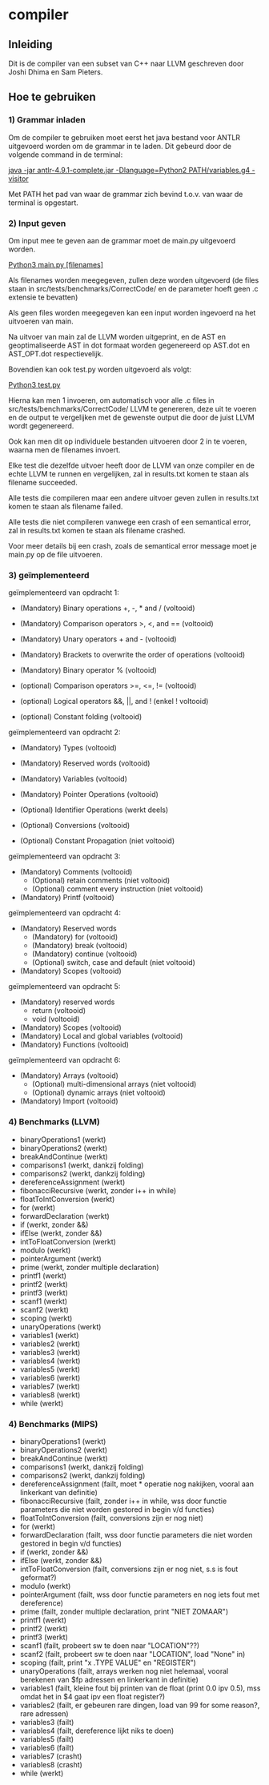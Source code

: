 # compiler
## Inleiding
Dit is de compiler van een subset van C++ naar LLVM geschreven door Joshi Dhima en Sam Pieters.

## Hoe te gebruiken
### 1) Grammar inladen
Om de compiler te gebruiken moet eerst het java bestand voor ANTLR uitgevoerd worden om de grammar
in te laden. Dit gebeurd door de volgende command in de terminal:

<u>java -jar antlr-4.9.1-complete.jar -Dlanguage=Python2 PATH/variables.g4 -visitor</u>

Met PATH het pad van waar de grammar zich bevind t.o.v. van waar de terminal is opgestart.

### 2) Input geven
Om input mee te geven aan de grammar moet de main.py uitgevoerd worden.

<u>Python3 main.py [filenames]</u>

Als filenames worden meegegeven, zullen deze worden uitgevoerd (de files staan in src/tests/benchmarks/CorrectCode/ en de parameter hoeft geen .c extensie te bevatten)

Als geen files worden meegegeven kan een input worden ingevoerd na het uitvoeren van main.

Na uitvoer van main zal de LLVM worden uitgeprint, en de AST en geoptimaliseerde AST in dot formaat worden gegenereerd op AST.dot en AST_OPT.dot respectievelijk.

Bovendien kan ook test.py worden uitgevoerd als volgt:

<u>Python3 test.py</u>

Hierna kan men 1 invoeren, om automatisch voor alle .c files in src/tests/benchmarks/CorrectCode/ LLVM te genereren, deze uit te voeren en de output te vergelijken met de gewenste output die door de juist LLVM wordt gegenereerd.

Ook kan men dit op individuele bestanden uitvoeren door 2 in te voeren, waarna men de filenames invoert.

Elke test die dezelfde uitvoer heeft door de LLVM van onze compiler en de echte LLVM te runnen en vergelijken, zal in results.txt komen te staan als filename succeeded.

Alle tests die compileren maar een andere uitvoer geven zullen in results.txt komen te staan als filename failed.

Alle tests die niet compileren vanwege een crash of een semantical error, zal in results.txt komen te staan als filename crashed.

Voor meer details bij een crash, zoals de semantical error message moet je main.py op de file uitvoeren.


### 3) geïmplementeerd

geïmplementeerd van opdracht 1:

- (Mandatory) Binary operations +, -, * and / (voltooid)
- (Mandatory) Comparison operators >, <, and == (voltooid)
- (Mandatory) Unary operators + and - (voltooid)
- (Mandatory) Brackets to overwrite the order of operations (voltooid)
- (Mandatory) Binary operator % (voltooid)
- (optional) Comparison operators >=, <=, != (voltooid)
- (optional) Logical operators &&, ||, and ! (enkel ! voltooid)

- (optional) Constant folding (voltooid)

geïmplementeerd van opdracht 2:

- (Mandatory) Types (voltooid)
- (Mandatory) Reserved words (voltooid)
- (Mandatory) Variables (voltooid)
- (Mandatory) Pointer Operations (voltooid)
- (Optional) Identifier Operations (werkt deels)
- (Optional) Conversions (voltooid)

- (Optional) Constant Propagation (niet voltooid)

geïmplementeerd van opdracht 3:

- (Mandatory) Comments (voltooid)
    - (Optional) retain comments (niet voltooid)
    - (Optional) comment every instruction (niet voltooid)
- (Mandatory) Printf (voltooid)

geïmplementeerd van opdracht 4:

- (Mandatory) Reserved words
    - (Mandatory) for (voltooid)
    - (Mandatory) break (voltooid)
    - (Mandatory) continue (voltooid)
    - (Optional) switch, case and default (niet voltooid)
- (Mandatory) Scopes (voltooid)

geïmplementeerd van opdracht 5:

- (Mandatory) reserved words
    - return (voltooid)
    - void (voltooid)
- (Mandatory) Scopes (voltooid)
- (Mandatory) Local and global variables (voltooid)
- (Mandatory) Functions (voltooid)

geïmplementeerd van opdracht 6:
- (Mandatory) Arrays (voltooid)
    - (Optional) multi-dimensional arrays (niet voltooid)
    - (Optional) dynamic arrays (niet voltooid)
- (Mandatory) Import (voltooid)


### 4) Benchmarks (LLVM)

- binaryOperations1 (werkt)
- binaryOperations2 (werkt)
- breakAndContinue (werkt)
- comparisons1 (werkt, dankzij folding)
- comparisons2 (werkt, dankzij folding)
- dereferenceAssignment (werkt)
- fibonacciRecursive (werkt, zonder i++ in while)
- floatToIntConversion (werkt)
- for (werkt)
- forwardDeclaration (werkt)
- if (werkt, zonder &&)
- ifElse (werkt, zonder &&)
- intToFloatConversion (werkt)
- modulo (werkt)
- pointerArgument (werkt)
- prime (werkt, zonder multiple declaration)
- printf1 (werkt)
- printf2 (werkt)
- printf3 (werkt)
- scanf1 (werkt)
- scanf2 (werkt)
- scoping (werkt)
- unaryOperations (werkt)
- variables1 (werkt)
- variables2 (werkt)
- variables3 (werkt)
- variables4 (werkt)
- variables5 (werkt)
- variables6 (werkt)
- variables7 (werkt)
- variables8 (werkt)
- while (werkt)

### 4) Benchmarks (MIPS)

- binaryOperations1 (werkt)
- binaryOperations2 (werkt)
- breakAndContinue (werkt)
- comparisons1 (werkt, dankzij folding)
- comparisons2 (werkt, dankzij folding)
- dereferenceAssignment (failt, moet * operatie nog nakijken, vooral aan linkerkant van definitie)
- fibonacciRecursive (failt, zonder i++ in while, wss door functie parameters die niet worden gestored in begin v/d functies)
- floatToIntConversion (failt, conversions zijn er nog niet)
- for (werkt)
- forwardDeclaration (failt, wss door functie parameters die niet worden gestored in begin v/d functies)
- if (werkt, zonder &&)
- ifElse (werkt, zonder &&)
- intToFloatConversion (failt, conversions zijn er nog niet, s.s is fout geformat?)
- modulo (werkt)
- pointerArgument (failt, wss door functie parameters en nog iets fout met dereference)
- prime (failt, zonder multiple declaration, print "NIET ZOMAAR")
- printf1 (werkt)
- printf2 (werkt)
- printf3 (werkt)
- scanf1 (failt, probeert sw te doen naar "LOCATION"??)
- scanf2 (failt, probeert sw te doen naar "LOCATION", load "None" in)
- scoping (failt, print "x .TYPE VALUE" en "REGISTER")
- unaryOperations (failt, arrays werken nog niet helemaal, vooral berekenen van $fp adressen en linkerkant in definitie)
- variables1 (failt, kleine fout bij printen van de float (print 0.0 ipv 0.5), mss omdat het in $4 gaat ipv een float register?)
- variables2 (failt, er gebeuren rare dingen, load van 99 for some reason?, rare adressen)
- variables3 (failt)
- variables4 (failt, dereference lijkt niks te doen)
- variables5 (failt)
- variables6 (failt)
- variables7 (crasht)
- variables8 (crasht)
- while (werkt)
